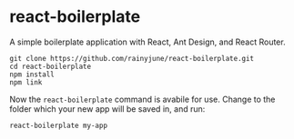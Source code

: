 # react-boilerplate

A simple boilerplate application with React, Ant Design, and React Router.

```
git clone https://github.com/rainyjune/react-boilerplate.git
cd react-boilerplate
npm install
npm link
```

Now the `react-boilerplate` command is avabile for use. Change to the folder which your new app will be saved in, and run:

```
react-boilerplate my-app
```
